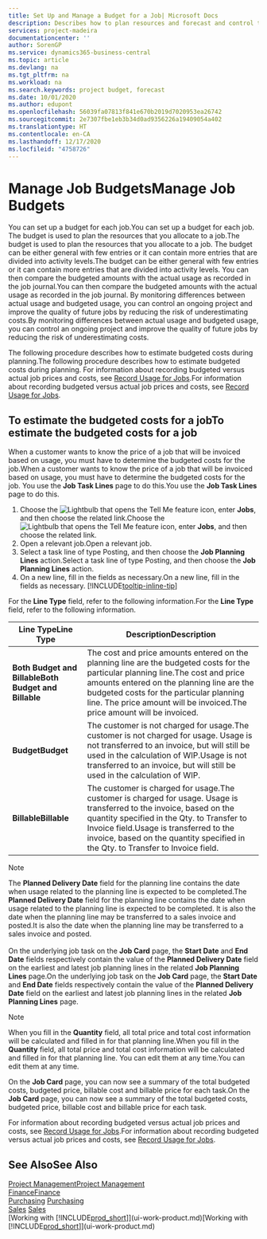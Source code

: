 ```yaml
---
title: Set Up and Manage a Budget for a Job| Microsoft Docs
description: Describes how to plan resources and forecast and control the costs of a project by setting up a budget for each job.
services: project-madeira
documentationcenter: ''
author: SorenGP
ms.service: dynamics365-business-central
ms.topic: article
ms.devlang: na
ms.tgt_pltfrm: na
ms.workload: na
ms.search.keywords: project budget, forecast
ms.date: 10/01/2020
ms.author: edupont
ms.openlocfilehash: 56039fa07813f841e670b2019d7020953ea26742
ms.sourcegitcommit: 2e7307fbe1eb3b34d0ad9356226a19409054a402
ms.translationtype: HT
ms.contentlocale: en-CA
ms.lasthandoff: 12/17/2020
ms.locfileid: "4758726"
---
```

# <a name="manage-job-budgets"></a><span data-ttu-id="bd2a1-103">Manage Job Budgets</span><span class="sxs-lookup"><span data-stu-id="bd2a1-103">Manage Job Budgets</span></span>
<span data-ttu-id="bd2a1-104">You can set up a budget for each job.</span><span class="sxs-lookup"><span data-stu-id="bd2a1-104">You can set up a budget for each job.</span></span> <span data-ttu-id="bd2a1-105">The budget is used to plan the resources that you allocate to a job.</span><span class="sxs-lookup"><span data-stu-id="bd2a1-105">The budget is used to plan the resources that you allocate to a job.</span></span> <span data-ttu-id="bd2a1-106">The budget can be either general with few entries or it can contain more entries that are divided into activity levels.</span><span class="sxs-lookup"><span data-stu-id="bd2a1-106">The budget can be either general with few entries or it can contain more entries that are divided into activity levels.</span></span> <span data-ttu-id="bd2a1-107">You can then compare the budgeted amounts with the actual usage as recorded in the job journal.</span><span class="sxs-lookup"><span data-stu-id="bd2a1-107">You can then compare the budgeted amounts with the actual usage as recorded in the job journal.</span></span> <span data-ttu-id="bd2a1-108">By monitoring differences between actual usage and budgeted usage, you can control an ongoing project and improve the quality of future jobs by reducing the risk of underestimating costs.</span><span class="sxs-lookup"><span data-stu-id="bd2a1-108">By monitoring differences between actual usage and budgeted usage, you can control an ongoing project and improve the quality of future jobs by reducing the risk of underestimating costs.</span></span>

<span data-ttu-id="bd2a1-109">The following procedure describes how to estimate budgeted costs during planning.</span><span class="sxs-lookup"><span data-stu-id="bd2a1-109">The following procedure describes how to estimate budgeted costs during planning.</span></span> <span data-ttu-id="bd2a1-110">For information about recording budgeted versus actual job prices and costs, see [Record Usage for Jobs](projects-how-record-job-usage.md).</span><span class="sxs-lookup"><span data-stu-id="bd2a1-110">For information about recording budgeted versus actual job prices and costs, see [Record Usage for Jobs](projects-how-record-job-usage.md).</span></span>  

## <a name="to-estimate-the-budgeted-costs-for-a-job"></a><a name="JobBudgetCosts"></a> <span data-ttu-id="bd2a1-111">To estimate the budgeted costs for a job</span><span class="sxs-lookup"><span data-stu-id="bd2a1-111">To estimate the budgeted costs for a job</span></span>
<span data-ttu-id="bd2a1-112">When a customer wants to know the price of a job that will be invoiced based on usage, you must have to determine the budgeted costs for the job.</span><span class="sxs-lookup"><span data-stu-id="bd2a1-112">When a customer wants to know the price of a job that will be invoiced based on usage, you must have to determine the budgeted costs for the job.</span></span> <span data-ttu-id="bd2a1-113">You use the **Job Task Lines** page to do this.</span><span class="sxs-lookup"><span data-stu-id="bd2a1-113">You use the **Job Task Lines** page to do this.</span></span>

1. <span data-ttu-id="bd2a1-114">Choose the ![Lightbulb that opens the Tell Me feature](media/ui-search/search_small.png "Tell me what you want to do") icon, enter **Jobs**, and then choose the related link.</span><span class="sxs-lookup"><span data-stu-id="bd2a1-114">Choose the ![Lightbulb that opens the Tell Me feature](media/ui-search/search_small.png "Tell me what you want to do") icon, enter **Jobs**, and then choose the related link.</span></span>  
2. <span data-ttu-id="bd2a1-115">Open a relevant job.</span><span class="sxs-lookup"><span data-stu-id="bd2a1-115">Open a relevant job.</span></span>
3. <span data-ttu-id="bd2a1-116">Select a task line of type Posting, and then choose the **Job Planning Lines** action.</span><span class="sxs-lookup"><span data-stu-id="bd2a1-116">Select a task line of type Posting, and then choose the **Job Planning Lines** action.</span></span>
4. <span data-ttu-id="bd2a1-117">On a new line, fill in the fields as necessary.</span><span class="sxs-lookup"><span data-stu-id="bd2a1-117">On a new line, fill in the fields as necessary.</span></span> [!INCLUDE[tooltip-inline-tip](includes/tooltip-inline-tip_md.md)]   

<span data-ttu-id="bd2a1-118">For the **Line Type** field, refer to the following information.</span><span class="sxs-lookup"><span data-stu-id="bd2a1-118">For the **Line Type** field, refer to the following information.</span></span>  

| <span data-ttu-id="bd2a1-119">Line Type</span><span class="sxs-lookup"><span data-stu-id="bd2a1-119">Line Type</span></span> | <span data-ttu-id="bd2a1-120">Description</span><span class="sxs-lookup"><span data-stu-id="bd2a1-120">Description</span></span> |
| --- | --- |
| <span data-ttu-id="bd2a1-121">**Both Budget and Billable**</span><span class="sxs-lookup"><span data-stu-id="bd2a1-121">**Both Budget and Billable**</span></span> |<span data-ttu-id="bd2a1-122">The cost and price amounts entered on the planning line are the budgeted costs for the particular planning line.</span><span class="sxs-lookup"><span data-stu-id="bd2a1-122">The cost and price amounts entered on the planning line are the budgeted costs for the particular planning line.</span></span> <span data-ttu-id="bd2a1-123">The price amount will be invoiced.</span><span class="sxs-lookup"><span data-stu-id="bd2a1-123">The price amount will be invoiced.</span></span> |
| <span data-ttu-id="bd2a1-124">**Budget**</span><span class="sxs-lookup"><span data-stu-id="bd2a1-124">**Budget**</span></span> |<span data-ttu-id="bd2a1-125">The customer is not charged for usage.</span><span class="sxs-lookup"><span data-stu-id="bd2a1-125">The customer is not charged for usage.</span></span> <span data-ttu-id="bd2a1-126">Usage is not transferred to an invoice, but will still be used in the calculation of WIP.</span><span class="sxs-lookup"><span data-stu-id="bd2a1-126">Usage is not transferred to an invoice, but will still be used in the calculation of WIP.</span></span> |
| <span data-ttu-id="bd2a1-127">**Billable**</span><span class="sxs-lookup"><span data-stu-id="bd2a1-127">**Billable**</span></span> |<span data-ttu-id="bd2a1-128">The customer is charged for usage.</span><span class="sxs-lookup"><span data-stu-id="bd2a1-128">The customer is charged for usage.</span></span> <span data-ttu-id="bd2a1-129">Usage is transferred to the invoice, based on the quantity specified in the Qty. to Transfer to Invoice field.</span><span class="sxs-lookup"><span data-stu-id="bd2a1-129">Usage is transferred to the invoice, based on the quantity specified in the Qty. to Transfer to Invoice field.</span></span> |

> [!NOTE]  
> <span data-ttu-id="bd2a1-130">The **Planned Delivery Date** field for the planning line contains the date when usage related to the planning line is expected to be completed.</span><span class="sxs-lookup"><span data-stu-id="bd2a1-130">The **Planned Delivery Date** field for the planning line contains the date when usage related to the planning line is expected to be completed.</span></span> <span data-ttu-id="bd2a1-131">It is also the date when the planning line may be transferred to a sales invoice and posted.</span><span class="sxs-lookup"><span data-stu-id="bd2a1-131">It is also the date when the planning line may be transferred to a sales invoice and posted.</span></span> <br /><br /> <span data-ttu-id="bd2a1-132">On the underlying job task on the **Job Card** page, the **Start Date** and **End Date** fields respectively contain the value of the **Planned Delivery Date** field on the earliest and latest job planning lines in the related **Job Planning Lines** page.</span><span class="sxs-lookup"><span data-stu-id="bd2a1-132">On the underlying job task on the **Job Card** page, the **Start Date** and **End Date** fields respectively contain the value of the **Planned Delivery Date** field on the earliest and latest job planning lines in the related **Job Planning Lines** page.</span></span>

> [!NOTE]  
>   <span data-ttu-id="bd2a1-133">When you fill in the **Quantity** field, all total price and total cost information will be calculated and filled in for that planning line.</span><span class="sxs-lookup"><span data-stu-id="bd2a1-133">When you fill in the **Quantity** field, all total price and total cost information will be calculated and filled in for that planning line.</span></span> <span data-ttu-id="bd2a1-134">You can edit them at any time.</span><span class="sxs-lookup"><span data-stu-id="bd2a1-134">You can edit them at any time.</span></span>

<span data-ttu-id="bd2a1-135">On the **Job Card** page, you can now see a summary of the total budgeted costs, budgeted price, billable cost and billable price for each task.</span><span class="sxs-lookup"><span data-stu-id="bd2a1-135">On the **Job Card** page, you can now see a summary of the total budgeted costs, budgeted price, billable cost and billable price for each task.</span></span>

<span data-ttu-id="bd2a1-136">For information about recording budgeted versus actual job prices and costs, see [Record Usage for Jobs](projects-how-record-job-usage.md).</span><span class="sxs-lookup"><span data-stu-id="bd2a1-136">For information about recording budgeted versus actual job prices and costs, see [Record Usage for Jobs](projects-how-record-job-usage.md).</span></span>

## <a name="see-also"></a><span data-ttu-id="bd2a1-137">See Also</span><span class="sxs-lookup"><span data-stu-id="bd2a1-137">See Also</span></span>
[<span data-ttu-id="bd2a1-138">Project Management</span><span class="sxs-lookup"><span data-stu-id="bd2a1-138">Project Management</span></span>](projects-manage-projects.md)  
[<span data-ttu-id="bd2a1-139">Finance</span><span class="sxs-lookup"><span data-stu-id="bd2a1-139">Finance</span></span>](finance.md)  
<span data-ttu-id="bd2a1-140">[Purchasing](purchasing-manage-purchasing.md)       </span><span class="sxs-lookup"><span data-stu-id="bd2a1-140">[Purchasing](purchasing-manage-purchasing.md)       </span></span>  
<span data-ttu-id="bd2a1-141">[Sales](sales-manage-sales.md)    </span><span class="sxs-lookup"><span data-stu-id="bd2a1-141">[Sales](sales-manage-sales.md)    </span></span>  
<span data-ttu-id="bd2a1-142">[Working with [!INCLUDE[prod_short](includes/prod_short.md)]](ui-work-product.md)</span><span class="sxs-lookup"><span data-stu-id="bd2a1-142">[Working with [!INCLUDE[prod_short](includes/prod_short.md)]](ui-work-product.md)</span></span>  

